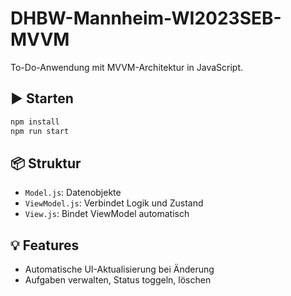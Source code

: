 # DHBW-Mannheim-WI2023SEB-MVVM

To-Do-Anwendung mit MVVM-Architektur in JavaScript.

## ▶️ Starten

```bash
npm install
npm run start
```

## 📦 Struktur

- `Model.js`: Datenobjekte
- `ViewModel.js`: Verbindet Logik und Zustand
- `View.js`: Bindet ViewModel automatisch

## 💡 Features

- Automatische UI-Aktualisierung bei Änderung
- Aufgaben verwalten, Status toggeln, löschen
